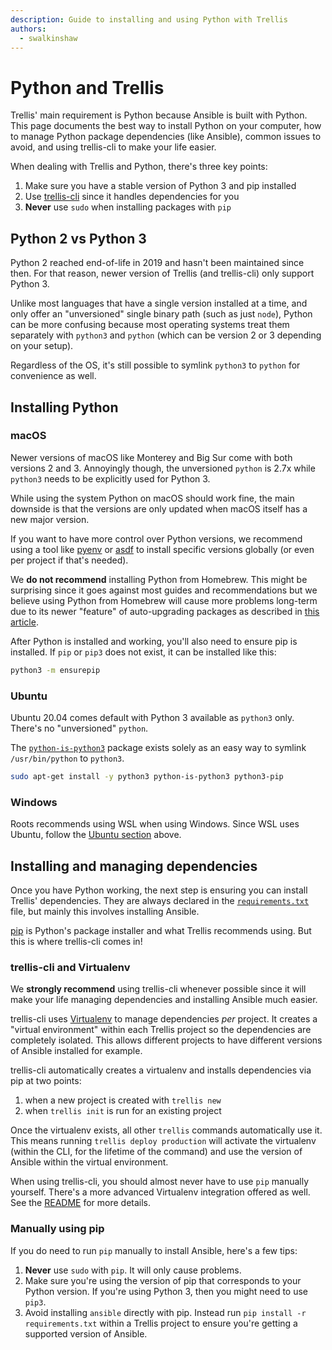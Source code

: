 ```yaml
---
description: Guide to installing and using Python with Trellis
authors:
  - swalkinshaw
---
```


# Python and Trellis

Trellis' main requirement is Python because Ansible is built with Python.
This page documents the best way to install Python on your computer, how to
manage Python package dependencies (like Ansible), common issues to avoid, and
using trellis-cli to make your life easier.

When dealing with Trellis and Python, there's three key points:

1. Make sure you have a stable version of Python 3 and pip installed
2. Use [trellis-cli](https://github.com/roots/trellis-cli) since it handles
   dependencies for you
3. **Never** use `sudo` when installing packages with `pip`

## Python 2 vs Python 3

Python 2 reached end-of-life in 2019 and hasn't been maintained since then. For
that reason, newer version of Trellis (and trellis-cli) only support Python 3.

Unlike most languages that have a single version installed at a time, and only
offer an "unversioned" single binary path (such as just `node`), Python can be
more confusing because most operating systems treat them separately with
`python3` and `python` (which can be version 2 or 3 depending on your setup).

Regardless of the OS, it's still possible to symlink `python3` to `python` for
convenience as well.

## Installing Python

### macOS

Newer versions of macOS like Monterey and Big Sur come with both versions 2 and
3. Annoyingly though, the unversioned `python` is 2.7x while `python3` needs to
be explicitly used for Python 3.

While using the system Python on macOS should work fine, the main downside is
that the versions are only updated when macOS itself has a new major version.

If you want to have more control over Python versions, we recommend using a tool
like [pyenv](https://github.com/pyenv/pyenv) or [asdf](https://github.com/danhper/asdf-python)
to install specific versions globally (or even per project if that's needed).

We **do not recommend** installing Python from Homebrew. This might be
surprising since it goes against most guides and recommendations but we believe
using Python from Homebrew will cause more problems long-term due to its newer 
"feature" of auto-upgrading packages as described in [this article](https://justinmayer.com/posts/homebrew-python-is-not-for-you/).

After Python is installed and working, you'll also need to ensure pip is installed. If `pip` or `pip3` does not exist, it can be installed like this:

```bash
python3 -m ensurepip
```

### Ubuntu

Ubuntu 20.04 comes default with Python 3 available as `python3`
only. There's no "unversioned" `python`.

The [`python-is-python3`](https://packages.ubuntu.com/focal/python-is-python3) package
exists solely as an easy way to symlink `/usr/bin/python` to `python3`.

```bash
sudo apt-get install -y python3 python-is-python3 python3-pip
```

### Windows

Roots recommends using WSL when using Windows. Since WSL uses Ubuntu, follow the [Ubuntu section](#ubuntu) above.

## Installing and managing dependencies

Once you have Python working, the next step is ensuring you can install Trellis'
dependencies. They are always declared in the
[`requirements.txt`](https://github.com/roots/trellis/blob/master/requirements.txt) file,
but mainly this involves installing Ansible.

[pip](https://pypi.org/project/pip/) is Python's package installer and what
Trellis recommends using. But this is where trellis-cli comes in!

### trellis-cli and Virtualenv
We **strongly recommend** using trellis-cli whenever possible since it will make
your life managing dependencies and installing Ansible much easier.

trellis-cli uses [Virtualenv](https://virtualenv.pypa.io) to manage dependencies _per_ project.
It creates a "virtual environment" within each Trellis project so the
dependencies are completely isolated. This allows different projects to have
different versions of Ansible installed for example.

trellis-cli automatically creates a virtualenv and installs dependencies via pip
at two points:

1. when a new project is created with `trellis new`
2. when `trellis init` is run for an existing project

Once the virtualenv exists, all other `trellis` commands automatically use it.
This means running `trellis deploy production` will activate the virtualenv
(within the CLI, for the lifetime of the command) and use the version of Ansible
within the virtual environment.

When using trellis-cli, you should almost never have to use `pip` manually
yourself. There's a more advanced Virtualenv integration offered as well. See
the [README](https://github.com/roots/trellis-cli#virtualenv) for more details.

### Manually using pip
If you do need to run `pip` manually to install Ansible, here's a few tips:

1. **Never** use `sudo` with `pip`. It will only cause problems.
2. Make sure you're using the version of pip that corresponds to your Python
   version. If you're using Python 3, then you might need to use `pip3`.
3. Avoid installing `ansible` directly with pip. Instead run `pip install -r requirements.txt` within a Trellis project to ensure you're getting a supported version of Ansible.
